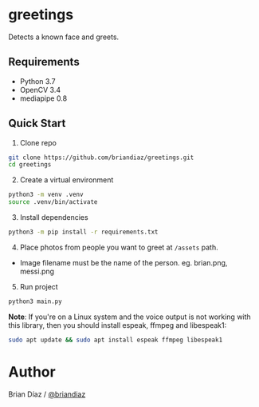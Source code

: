 # greetings
Detects a known face and greets.

## Requirements

* Python 3.7
* OpenCV 3.4
* mediapipe 0.8

## Quick Start

1. Clone repo

```sh
git clone https://github.com/briandiaz/greetings.git
cd greetings
```


2. Create a virtual environment

```sh
python3 -m venv .venv
source .venv/bin/activate
````


3. Install dependencies

```sh
python3 -m pip install -r requirements.txt
```


4. Place photos from people you want to greet at `/assets` path.
* Image filename must be the name of the person. eg. brian.png, messi.png


5. Run project

```sh
python3 main.py
```



**Note**: If you're on a Linux system and the voice output is not working with this library, then you should install espeak, ffmpeg and libespeak1:

```sh
sudo apt update && sudo apt install espeak ffmpeg libespeak1
```



# Author

Brian Díaz / [@briandiaz](https://briandiaz.me/)
